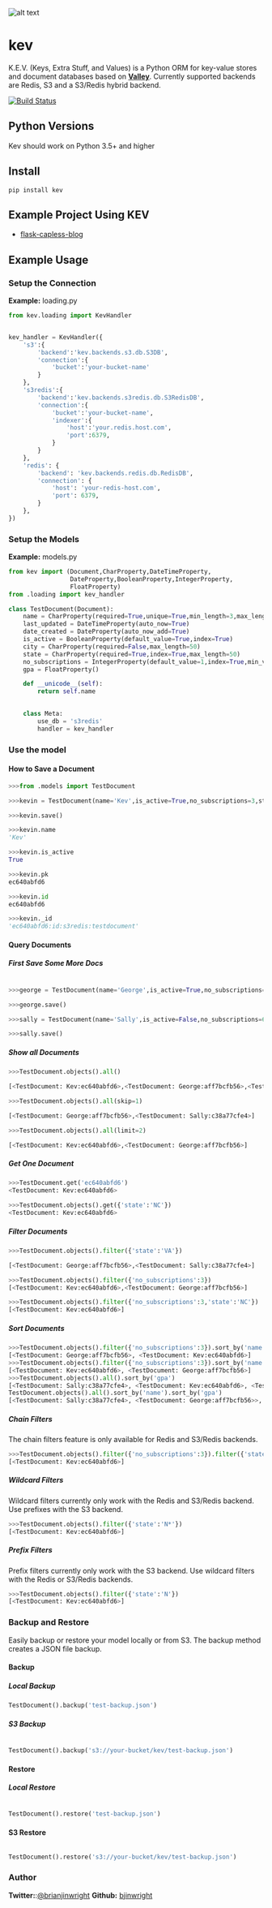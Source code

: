 ![alt text](https://s3.amazonaws.com/capless/images/kev-small.png "KEV - Keys, Extra Stuff, and Values")


# kev
K.E.V. (Keys, Extra Stuff, and Values) is a Python ORM for key-value stores and document databases based on [**Valley**](https://www.github.com/capless/valley). Currently supported backends are Redis, S3 and a S3/Redis hybrid backend.

[![Build Status](https://travis-ci.org/capless/kev.svg?branch=master)](https://travis-ci.org/capless/kev)

## Python Versions

Kev should work on Python 3.5+ and higher

## Install
```
pip install kev
```


## Example Project Using KEV

- [flask-capless-blog](https://github.com/capless/flask-capless-blog)
## Example Usage

### Setup the Connection
**Example:** loading.py
```python
from kev.loading import KevHandler


kev_handler = KevHandler({
    's3':{
        'backend':'kev.backends.s3.db.S3DB',
        'connection':{
            'bucket':'your-bucket-name'
        }
    },
    's3redis':{
        'backend':'kev.backends.s3redis.db.S3RedisDB',
        'connection':{
            'bucket':'your-bucket-name',
            'indexer':{
                'host':'your.redis.host.com',
                'port':6379,
            }
        }
    },
    'redis': {
        'backend': 'kev.backends.redis.db.RedisDB',
        'connection': {
            'host': 'your-redis-host.com',
            'port': 6379,
        }
    },
})
```
### Setup the Models
**Example:** models.py
```python
from kev import (Document,CharProperty,DateTimeProperty,
                 DateProperty,BooleanProperty,IntegerProperty,
                 FloatProperty)
from .loading import kev_handler

class TestDocument(Document):
    name = CharProperty(required=True,unique=True,min_length=3,max_length=20)
    last_updated = DateTimeProperty(auto_now=True)
    date_created = DateProperty(auto_now_add=True)
    is_active = BooleanProperty(default_value=True,index=True)
    city = CharProperty(required=False,max_length=50)
    state = CharProperty(required=True,index=True,max_length=50)
    no_subscriptions = IntegerProperty(default_value=1,index=True,min_value=1,max_value=20)
    gpa = FloatProperty()

    def __unicode__(self):
        return self.name
        

    class Meta:
        use_db = 's3redis'
        handler = kev_handler

```

### Use the model
#### How to Save a Document
```python
>>>from .models import TestDocument

>>>kevin = TestDocument(name='Kev',is_active=True,no_subscriptions=3,state='NC',gpa=3.25)

>>>kevin.save()

>>>kevin.name
'Kev'

>>>kevin.is_active
True

>>>kevin.pk
ec640abfd6

>>>kevin.id
ec640abfd6

>>>kevin._id
'ec640abfd6:id:s3redis:testdocument'
```
#### Query Documents

##### First Save Some More Docs
```python

>>>george = TestDocument(name='George',is_active=True,no_subscriptions=3,gpa=3.25,state='VA')

>>>george.save()

>>>sally = TestDocument(name='Sally',is_active=False,no_subscriptions=6,gpa=3.0,state='VA')

>>>sally.save()
```
##### Show all Documents
```python
>>>TestDocument.objects().all()

[<TestDocument: Kev:ec640abfd6>,<TestDocument: George:aff7bcfb56>,<TestDocument: Sally:c38a77cfe4>]

>>>TestDocument.objects().all(skip=1)

[<TestDocument: George:aff7bcfb56>,<TestDocument: Sally:c38a77cfe4>]

>>>TestDocument.objects().all(limit=2)

[<TestDocument: Kev:ec640abfd6>,<TestDocument: George:aff7bcfb56>]

```
##### Get One Document
```python
>>>TestDocument.get('ec640abfd6')
<TestDocument: Kev:ec640abfd6>

>>>TestDocument.objects().get({'state':'NC'})
<TestDocument: Kev:ec640abfd6>

```
##### Filter Documents
```python
>>>TestDocument.objects().filter({'state':'VA'})

[<TestDocument: George:aff7bcfb56>,<TestDocument: Sally:c38a77cfe4>]

>>>TestDocument.objects().filter({'no_subscriptions':3})
[<TestDocument: Kev:ec640abfd6>,<TestDocument: George:aff7bcfb56>]

>>>TestDocument.objects().filter({'no_subscriptions':3,'state':'NC'})
[<TestDocument: Kev:ec640abfd6>]
```

##### Sort Documents
```python
>>>TestDocument.objects().filter({'no_subscriptions':3}).sort_by('name')
[<TestDocument: George:aff7bcfb56>, <TestDocument: Kev:ec640abfd6>]
>>>TestDocument.objects().filter({'no_subscriptions':3}).sort_by('name', reverse=True)
[<TestDocument: Kev:ec640abfd6>, <TestDocument: George:aff7bcfb56>]
>>>TestDocument.objects().all().sort_by('gpa')
[<TestDocument: Sally:c38a77cfe4>, <TestDocument: Kev:ec640abfd6>, <TestDocument: George:aff7bcfb56>]
TestDocument.objects().all().sort_by('name').sort_by('gpa')
[<TestDocument: Sally:c38a77cfe4>, <TestDocument: George:aff7bcfb56>>, <TestDocument: Kev:ec640abfd6]
```
##### Chain Filters
The chain filters feature is only available for Redis and S3/Redis backends.
```python
>>>TestDocument.objects().filter({'no_subscriptions':3}).filter({'state':'NC'})
[<TestDocument: Kev:ec640abfd6>]

```

##### Wildcard Filters
Wildcard filters currently only work with the Redis and S3/Redis backend. Use prefixes with the S3 backend.
```python
>>>TestDocument.objects().filter({'state':'N*'})
[<TestDocument: Kev:ec640abfd6>]

```

##### Prefix Filters
Prefix filters currently only work with the S3 backend. Use wildcard filters with the Redis or S3/Redis backends.
```python
>>>TestDocument.objects().filter({'state':'N'})
[<TestDocument: Kev:ec640abfd6>]
```

### Backup and Restore

Easily backup or restore your model locally or from S3. The backup method creates a JSON file backup. 

#### Backup 

##### Local Backup

```python
TestDocument().backup('test-backup.json')
```

##### S3 Backup

```python

TestDocument().backup('s3://your-bucket/kev/test-backup.json')
```

#### Restore

##### Local Restore

```python

TestDocument().restore('test-backup.json')
```

#### S3 Restore

```python

TestDocument().restore('s3://your-bucket/kev/test-backup.json')
```

### Author

**Twitter:**:[@brianjinwright](https://twitter.com/brianjinwright)
**Github:** [bjinwright](https://github.com/bjinwright)
